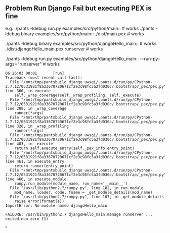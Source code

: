 ## Problem Run Django Fail but executing PEX is fine
e.g.
./pants  -ldebug run.py   examples/src/python/main:: # works
./pants  -ldebug binary   examples/src/python/main:: 
./dist/main.pex # works


./pants  -ldebug binary   examples/src/python/djangoHello_main::  # works
./dist/djangoHello_main.pex runserver # works


./pants  -ldebug run.py examples/src/python/djangoHello_main:: --run-py-args="runserver" # works

```
06:26:03 00:01       [run]
Traceback (most recent call last):
  File "/mnt/tmp/pantsbuild_django_uwsgi/.pants.d/run/py/CPython-2.7.12/0531921f8a33670720671cf2e3c98fc5a3fd030c/.bootstrap/_pex/pex.py", line 360, in execute
    self._wrap_coverage(self._wrap_profiling, self._execute)
  File "/mnt/tmp/pantsbuild_django_uwsgi/.pants.d/run/py/CPython-2.7.12/0531921f8a33670720671cf2e3c98fc5a3fd030c/.bootstrap/_pex/pex.py", line 288, in _wrap_coverage
    runner(*args)
  File "/mnt/tmp/pantsbuild_django_uwsgi/.pants.d/run/py/CPython-2.7.12/0531921f8a33670720671cf2e3c98fc5a3fd030c/.bootstrap/_pex/pex.py", line 320, in _wrap_profiling
    runner(*args)
  File "/mnt/tmp/pantsbuild_django_uwsgi/.pants.d/run/py/CPython-2.7.12/0531921f8a33670720671cf2e3c98fc5a3fd030c/.bootstrap/_pex/pex.py", line 403, in _execute
    return self.execute_entry(self._pex_info.entry_point)
  File "/mnt/tmp/pantsbuild_django_uwsgi/.pants.d/run/py/CPython-2.7.12/0531921f8a33670720671cf2e3c98fc5a3fd030c/.bootstrap/_pex/pex.py", line 461, in execute_entry
    return runner(entry_point)
  File "/mnt/tmp/pantsbuild_django_uwsgi/.pants.d/run/py/CPython-2.7.12/0531921f8a33670720671cf2e3c98fc5a3fd030c/.bootstrap/_pex/pex.py", line 466, in execute_module
    runpy.run_module(module_name, run_name='__main__')
  File "/usr/lib/python2.7/runpy.py", line 182, in run_module
    mod_name, loader, code, fname = _get_module_details(mod_name)
  File "/usr/lib/python2.7/runpy.py", line 107, in _get_module_details
    raise error(format(e))
ImportError: No module named djangoHello_main

FAILURE: /usr/bin/python2.7 djangoHello_main.manage runserver ... exited non-zero (1)
```
"
